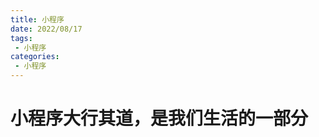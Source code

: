 ```yaml
---
title: 小程序
date: 2022/08/17
tags:
 - 小程序
categories:
 - 小程序
---
```

<!-- more -->
# 小程序大行其道，是我们生活的一部分